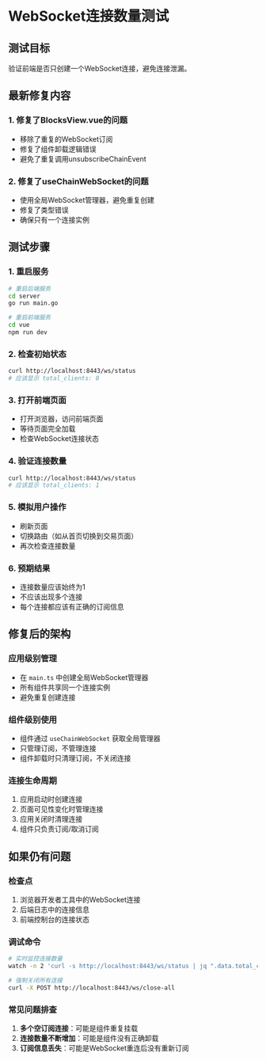 # WebSocket连接数量测试

## 测试目标
验证前端是否只创建一个WebSocket连接，避免连接泄漏。

## 最新修复内容

### 1. 修复了BlocksView.vue的问题
- 移除了重复的WebSocket订阅
- 修复了组件卸载逻辑错误
- 避免了重复调用unsubscribeChainEvent

### 2. 修复了useChainWebSocket的问题
- 使用全局WebSocket管理器，避免重复创建
- 修复了类型错误
- 确保只有一个连接实例

## 测试步骤

### 1. 重启服务
```bash
# 重启后端服务
cd server
go run main.go

# 重启前端服务
cd vue
npm run dev
```

### 2. 检查初始状态
```bash
curl http://localhost:8443/ws/status
# 应该显示 total_clients: 0
```

### 3. 打开前端页面
- 打开浏览器，访问前端页面
- 等待页面完全加载
- 检查WebSocket连接状态

### 4. 验证连接数量
```bash
curl http://localhost:8443/ws/status
# 应该显示 total_clients: 1
```

### 5. 模拟用户操作
- 刷新页面
- 切换路由（如从首页切换到交易页面）
- 再次检查连接数量

### 6. 预期结果
- 连接数量应该始终为1
- 不应该出现多个连接
- 每个连接都应该有正确的订阅信息

## 修复后的架构

### 应用级别管理
- 在 `main.ts` 中创建全局WebSocket管理器
- 所有组件共享同一个连接实例
- 避免重复创建连接

### 组件级别使用
- 组件通过 `useChainWebSocket` 获取全局管理器
- 只管理订阅，不管理连接
- 组件卸载时只清理订阅，不关闭连接

### 连接生命周期
1. 应用启动时创建连接
2. 页面可见性变化时管理连接
3. 应用关闭时清理连接
4. 组件只负责订阅/取消订阅

## 如果仍有问题

### 检查点
1. 浏览器开发者工具中的WebSocket连接
2. 后端日志中的连接信息
3. 前端控制台的连接状态

### 调试命令
```bash
# 实时监控连接数量
watch -n 2 'curl -s http://localhost:8443/ws/status | jq ".data.total_clients"'

# 强制关闭所有连接
curl -X POST http://localhost:8443/ws/close-all
```

### 常见问题排查
1. **多个空订阅连接**：可能是组件重复挂载
2. **连接数量不断增加**：可能是组件没有正确卸载
3. **订阅信息丢失**：可能是WebSocket重连后没有重新订阅
